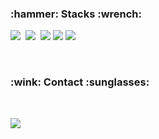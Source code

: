 <!-- HyeonIn -->
<h3>:hammer: Stacks :wrench:</h3>

<p> 
  <img src="https://img.shields.io/badge/Python-000000?style=flat-square&logo=Python&logoColor=white"/></a>&nbsp 
  <img src="https://img.shields.io/badge/Java-000000?style=flat-square&logo=java&logoColor=white"/></a>&nbsp 
  <img src="https://img.shields.io/badge/Html5-000000?style=flat-square&logo=html5&logoColor=white"> 
  <img src="https://img.shields.io/badge/JavaScript-000000?style=flat-square&logo=JavaScript&logoColor=white"> 
  <img src="https://img.shields.io/badge/Spring-000000?style=flat-square&logo=spring&logoColor=white"/></a>&nbsp  
</p>

<br>
<h3>:wink: Contact :sunglasses:</h3><br>

<p>
	<!--
    <a href="https://ionized-help-5cd.notion.site/_Portfolio-ef4a88f69e8647a3b0d2453921102895/"><img src="https://img.shields.io/badge/Notion-Portfolio-9cf?style=for-the-badge&logo=notion&logoColor=9cf"/></a><br>
    <a href="https://codesyun.tistory.com/"><img src="https://img.shields.io/badge/Tistory-Tech Blog-000000?style=for-the-badge&logo=Blogger&logoColor=white"/></a>&nbsp; &nbsp; &nbsp;
	<a href="https://syun32.github.io/TIL/"><img src="https://img.shields.io/badge/Git Blog-TIL-000000?style=for-the-badge&logo=Github&logoColor=white"/></a>&nbsp; &nbsp; &nbsp;
	-->
	<a href="https://www.instagram.com/hyunninnnn/"><img src="https://img.shields.io/badge/Instagram-000000?style=flat-square&logo=Instagram&logoColor=white"/></a>&nbsp
</p>
